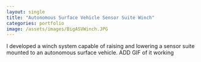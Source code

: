 ```yaml
---
layout: single
title: "Autonomous Surface Vehicle Sensor Suite Winch"
categories: portfolio
image: /assets/images/BigASVWinch.JPG
---
```


I developed a winch system capable of raising and lowering a sensor suite mounted to an autonomous surface vehicle. 
ADD GIF of it working